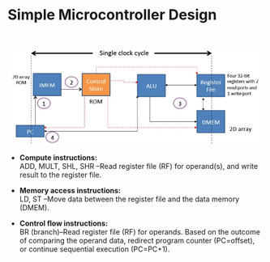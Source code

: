 # Simple Microcontroller Design
\
\
<img src='design_SC.jpg' width = 1000>


+ **Compute instructions:** 
\
ADD, MULT, SHL, SHR –Read register file (RF) for operand(s), and write result to the register file.


+ **Memory access instructions:** 
\
LD, ST –Move data between the register file and the data memory (DMEM).


+ **Control flow instructions:** 
\
BR (branch)–Read register file (RF) for operands. Based on the outcome of comparing the operand data, redirect program counter (PC=offset), or continue sequential execution (PC=PC+1).
